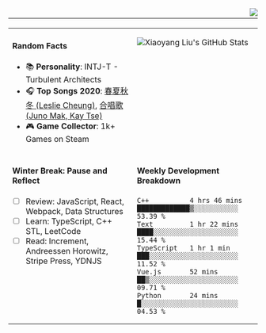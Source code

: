 <img align="right" src="https://github-readme-stats.vercel.app/api?username=xiaoyang-liu-cs&show_icons=true&hide_border=true&icon_color=586069&title_color=a0a9af" />

#### 
---
#### 


<table width="800px">
<tr>
<td valign="top" width="50%">

#### Random Facts

- :books: **Personality**: INTJ-T - Turbulent Architects
- :headphones: **Top Songs 2020**: [春夏秋冬 (Leslie Cheung)](https://www.youtube.com/watch?v=iU1mnIMlcZk), [合唱歌 (Juno Mak, Kay Tse)](https://www.youtube.com/watch?v=4NONzgBJZNs)
- :video_game: **Game Collector**: 1k+ Games on Steam

</td>

<td valign="top" width="40%">
  
![Xiaoyang Liu's GitHub Stats](https://github-readme-stats.vercel.app/api?username=xiaoyang-liu-cs&show_icons=true&hide_border=true&icon_color=586069&title_color=a0a9af)

</td>

</tr>

<tr>
<td valign="top" width="50%">

#### Winter Break: Pause and Reflect

- [ ] Review: JavaScript, React, Webpack, Data Structures
- [ ] Learn: TypeScript, C++ STL, LeetCode
- [ ] Read: Increment, Andreessen Horowitz, Stripe Press, YDNJS

</td>

<td valign="top" width="50%">

#### Weekly Development Breakdown

<!--START_SECTION:waka-->
```text
C++          4 hrs 46 mins   █████████████▒░░░░░░░░░░░   53.39 % 
Text         1 hr 22 mins    ████░░░░░░░░░░░░░░░░░░░░░   15.44 % 
TypeScript   1 hr 1 min      ███░░░░░░░░░░░░░░░░░░░░░░   11.52 % 
Vue.js       52 mins         ██▒░░░░░░░░░░░░░░░░░░░░░░   09.71 % 
Python       24 mins         █░░░░░░░░░░░░░░░░░░░░░░░░   04.53 % 
```
<!--END_SECTION:waka-->

</td>
</tr>

</table>
